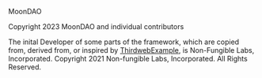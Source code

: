 MoonDAO

Copyright 2023 MoonDAO and individual contributors

The inital Developer of some parts of the framework, which are copied from, derived from,
or inspired by [ThirdwebExample](https://github.com/thirdweb-example/marketplace-v3), is Non-Fungible Labs, Incorporated.
Copyright 2021 Non-fungible Labs, Incorporated. All Rights Reserved.